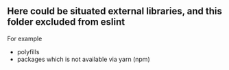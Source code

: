 ## Here could be situated external libraries, and this folder excluded from eslint

For example

- polyfills
- packages which is not available via yarn (npm)
